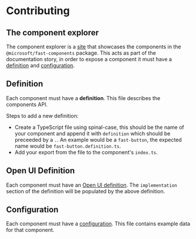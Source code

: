# Contributing

## The component explorer

The component explorer is a [site](https://explore.fast.design) that showcases the components in the `@microsoft/fast-components` package. This acts as part of the documentation story, in order to expose a component it must have a [definition](#definition) and [configuration](#configuration).

## Definition

Each component must have a **definition**. This file describes the components API.

Steps to add a new definition:
- Create a TypeScript file using spinal-case, this should be the name of your component and append it with `definition` which should be preceeded by a `.`. An example would be a `fast-button`, the expected name would be `fast-button.definition.ts`.
- Add your export from the file to the component's `index.ts`.

## Open UI Definition

Each component must have an [Open UI definition](https://github.com/microsoft/fast/blob/master/packages/web-components/fast-components/src/__test__/component.schema.json). The `implementation` section of the definition will be populated by the above definition.

## Configuration

Each component must have a [configuration](https://github.com/microsoft/fast/tree/master/sites/fast-component-explorer/app/fast-components/configs/README.md). This file contains example data for that component.
